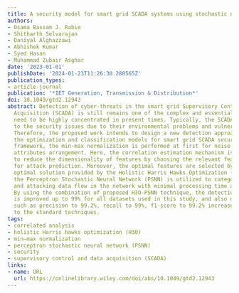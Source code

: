 ```yaml
---
title: A security model for smart grid SCADA systems using stochastic neural network
authors:
- Osama Bassam J. Rabie
- Shitharth Selvarajan
- Daniyal Alghazzawi
- Abhishek Kumar
- Syed Hasan
- Muhammad Zubair Asghar
date: '2023-01-01'
publishDate: '2024-01-23T11:26:30.280565Z'
publication_types:
- article-journal
publication: '*IET Generation, Transmission & Distribution*'
doi: 10.1049/gtd2.12943
abstract: Detection of cyber-threats in the smart grid Supervisory Control and Data
  Acquisition (SCADA) is still remains one of the complex and essential processes
  need to be highly concentrated in present times. Typically, the SCADA is more prone
  to the security issues due to their environmental problems and vulnerabilities.
  Therefore, the proposed work intends to design a new detection approach by integrating
  the optimization and classification models for smart grid SCADA security. In this
  framework, the min-max normalization is performed at first for noise removal and
  attributes arrangement. Here, the correlation estimation mechanism is mainly deployed
  to reduce the dimensionality of features by choosing the relevant features used
  for attack prediction. Moreover, the optimal features are selected by using the
  optimal solution provided by the Holistic Harris Hawks Optimization (H3O). Finally,
  the Perceptron Stochastic Neural Network (PSNN) is utilized to categorize the normal
  and attacking data flow in the network with minimal processing time and complexity.
  By using the combination of proposed H3O-PSNN technique, the detection accuracy
  is improved up to 99% for all datasets used in this study, and also other measures
  such as precision to 99.2%, recall to 99%, f1-score to 99.2% increased, when compared
  to the standard techniques.
tags:
- correlated analysis
- holistic Harris hawks optimization (H3O)
- min–max normalization
- perceptron stochastic neural network (PSNN)
- security
- supervisory control and data acquisition (SCADA)
links:
- name: URL
  url: https://onlinelibrary.wiley.com/doi/abs/10.1049/gtd2.12943
---
```

